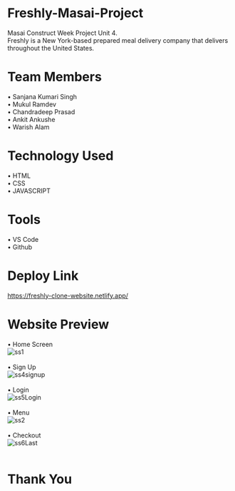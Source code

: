 # Freshly-Masai-Project
Masai Construct Week Project Unit 4. <br>
Freshly is a New York-based prepared meal delivery company that delivers throughout the United States.

# Team Members
•	Sanjana Kumari Singh <br>
•	Mukul Ramdev <br>
•	Chandradeep Prasad <br>
•	Ankit Ankushe <br>
•	Warish Alam

# Technology Used
•	HTML <br>
•	CSS <br>
•	JAVASCRIPT

# Tools
•	VS Code <br>
•	Github

# Deploy Link
https://freshly-clone-website.netlify.app/

# Website Preview
•	Home Screen <br>
![ss1](https://user-images.githubusercontent.com/89686839/163761923-c50294ac-f01b-4026-98de-9cc421369d7c.png)
<br> <br>
•	Sign Up <br>
![ss4signup](https://user-images.githubusercontent.com/89686839/163762071-bbb18349-82ff-44a6-b7cd-e0fa1009e30e.png)
<br> <br>
•	Login <br>
![ss5Login](https://user-images.githubusercontent.com/89686839/163762272-c1c3431c-dfb9-4ed1-b2ec-bf6ffa544a12.png)
<br> <br>
•	Menu <br>
![ss2](https://user-images.githubusercontent.com/89686839/163762425-8ed5ddc1-91aa-48b6-81ba-0609012de31f.png)
<br> <br>
•	Checkout <br>
![ss6Last](https://user-images.githubusercontent.com/89686839/163762494-91ee1612-b351-446f-b830-0db4a3719983.png)
<br> <br>
# Thank You
